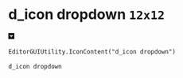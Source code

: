 # d_icon dropdown `12x12`
<img src="/img/d_icon%20dropdown.png" width=12 height=12>

``` CSharp
EditorGUIUtility.IconContent("d_icon dropdown")
```
```
d_icon dropdown
```
